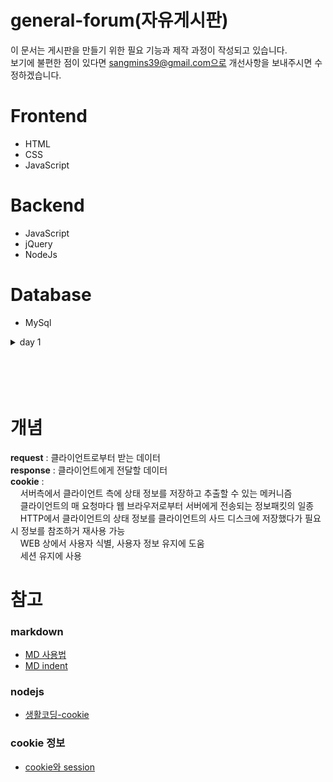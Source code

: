 general-forum(자유게시판)
==================
이 문서는 게시판을 만들기 위한 필요 기능과 제작 과정이 작성되고 있습니다.<br>
보기에 불편한 점이 있다면 sangmins39@gmail.com으로 개선사항을 보내주시면 수정하겠습니다.<br>


Frontend
==================
- HTML
- CSS
- JavaScript

Backend
==================
- JavaScript
- jQuery
- NodeJs

Database
==================
- MySql

<details>
<summary>day 1</summary>
<div markdown="1">
web을 공부하는 중에 request, response에 대한 개념이 헷갈려서 간단하게 정리를 합니다.<br>
**request** : 클라이언트로부터 받는 데이터<br>
**response** : 클라이언트에게 전달할 데이터<br>

cookie를 설정하는 방법을 배워서 적어봅니다.<br>
web server가 cookie를 생성하지 않으면 client인 web browser는 cookie에 대한 정보를 받을 수 없습니다.<br>
web server에서 cookie를 생성하는 방법은 아래와 같습니다. 그리고 여러개의 cookie를 web browser로 보낼려면 아래 코드와 같이 배열을 사용합니다.<br>
**nodejs**
```javascript
response.writeHead(200, {
    'Set-Cookie':['cookie=choco', 'cool-cookie=nice_guy']
});
```
------------------
</div>
</details>

<br>
<br>
<br>
<br>

개념
==================
**request** : 클라이언트로부터 받는 데이터<br>
**response** : 클라이언트에게 전달할 데이터<br>
**cookie** :<br>
&nbsp;&nbsp;&nbsp;&nbsp;서버측에서 클라이언트 측에 상태 정보를 저장하고 추출할 수 있는 메커니즘<br>
&nbsp;&nbsp;&nbsp;&nbsp;클라이언트의 매 요청마다 웹 브라우저로부터 서버에게 전송되는 정보패킷의 일종<br>
&nbsp;&nbsp;&nbsp;&nbsp;HTTP에서 클라이언트의 상태 정보를 클라이언트의 사드 디스크에 저장했다가 필요시 정보를 참조하거 재사용 가능<br>
&nbsp;&nbsp;&nbsp;&nbsp;WEB 상에서 사용자 식별, 사용자 정보 유지에 도움<br>
&nbsp;&nbsp;&nbsp;&nbsp;세션 유지에 사용<br>

참고
==================
### markdown
- [MD 사용법](https://heropy.blog/2017/09/30/markdown/)
- [MD indent](https://stackoverflow.com/questions/6046263/how-to-indent-a-few-lines-in-markdown-markup)

### nodejs
- [생활코딩-cookie](https://www.youtube.com/watch?v=i51xW3eh-T4&list=PLuHgQVnccGMDo8561VLWTZox8Zs3K7K_m&index=1)

### cookie 정보
- [cookie와 session](https://soul0.tistory.com/106)
